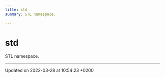 ```yaml
---
title: std
summary: STL namespace. 

---
```


# std

STL namespace. 






-------------------------------

Updated on 2022-03-28 at 10:54:23 +0200